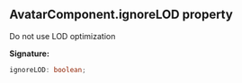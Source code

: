 
## AvatarComponent.ignoreLOD property

Do not use LOD optimization

**Signature:**

```typescript
ignoreLOD: boolean;
```
